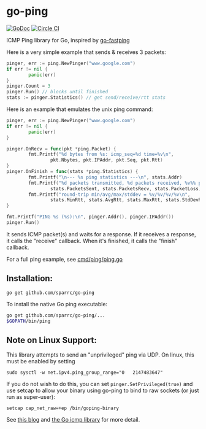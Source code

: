 # go-ping
[![GoDoc](https://godoc.org/github.com/sparrc/go-ping?status.svg)](https://godoc.org/github.com/sparrc/go-ping)
[![Circle CI](https://circleci.com/gh/sparrc/go-ping.svg?style=svg)](https://circleci.com/gh/sparrc/go-ping)

ICMP Ping library for Go, inspired by
[go-fastping](https://github.com/tatsushid/go-fastping)

Here is a very simple example that sends & receives 3 packets:

```go
pinger, err := ping.NewPinger("www.google.com")
if err != nil {
        panic(err)
}
pinger.Count = 3
pinger.Run() // blocks until finished
stats := pinger.Statistics() // get send/receive/rtt stats
```

Here is an example that emulates the unix ping command:

```go
pinger, err := ping.NewPinger("www.google.com")
if err != nil {
        panic(err)
}

pinger.OnRecv = func(pkt *ping.Packet) {
        fmt.Printf("%d bytes from %s: icmp_seq=%d time=%v\n",
                pkt.Nbytes, pkt.IPAddr, pkt.Seq, pkt.Rtt)
}
pinger.OnFinish = func(stats *ping.Statistics) {
        fmt.Printf("\n--- %s ping statistics ---\n", stats.Addr)
        fmt.Printf("%d packets transmitted, %d packets received, %v%% packet loss\n",
                stats.PacketsSent, stats.PacketsRecv, stats.PacketLoss)
        fmt.Printf("round-trip min/avg/max/stddev = %v/%v/%v/%v\n",
                stats.MinRtt, stats.AvgRtt, stats.MaxRtt, stats.StdDevRtt)
}

fmt.Printf("PING %s (%s):\n", pinger.Addr(), pinger.IPAddr())
pinger.Run()
```

It sends ICMP packet(s) and waits for a response. If it receives a response,
it calls the "receive" callback. When it's finished, it calls the "finish"
callback.

For a full ping example, see
[cmd/ping/ping.go](https://github.com/sparrc/go-ping/blob/master/cmd/ping/ping.go)

## Installation:

```
go get github.com/sparrc/go-ping
```

To install the native Go ping executable:

```bash
go get github.com/sparrc/go-ping/...
$GOPATH/bin/ping
```

## Note on Linux Support:

This library attempts to send an
"unprivileged" ping via UDP. On linux, this must be enabled by setting

```
sudo sysctl -w net.ipv4.ping_group_range="0   2147483647"
```

If you do not wish to do this, you can set `pinger.SetPrivileged(true)` and
use setcap to allow your binary using go-ping to bind to raw sockets
(or just run as super-user):

```
setcap cap_net_raw=+ep /bin/goping-binary
```

See [this blog](https://sturmflut.github.io/linux/ubuntu/2015/01/17/unprivileged-icmp-sockets-on-linux/)
and [the Go icmp library](https://godoc.org/golang.org/x/net/icmp) for more detail.
